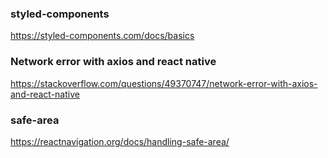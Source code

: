 ### styled-components
https://styled-components.com/docs/basics

### Network error with axios and react native
https://stackoverflow.com/questions/49370747/network-error-with-axios-and-react-native

### safe-area
https://reactnavigation.org/docs/handling-safe-area/